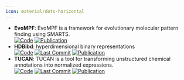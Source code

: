 ```yaml
---
icon: material/dots-horizontal
---
```


- **EvoMPF**: EvoMPF is a framework for evolutionary molecular pattern finding using SMARTS.  
	[![Code](https://img.shields.io/badge/Code-Repository-blue?style=for-the-badge)](https://zivgitlab.uni-muenster.de/ag-glorius/published-paper/evompf) [![Publication](https://img.shields.io/badge/Publication-Citations:3-blue?style=for-the-badge&logo=bookstack)](https://doi.org/10.1016/j.chempr.2024.02.004) 
- **HDBibd**: hyperdimensional binary representations  
		[![Code](https://img.shields.io/github/stars/LLNL/hdbind?style=for-the-badge&logo=github)](https://github.com/LLNL/hdbind) [![Last Commit](https://img.shields.io/github/last-commit/LLNL/hdbind?style=for-the-badge&logo=github)](https://github.com/LLNL/hdbind) [![Publication](https://img.shields.io/badge/Publication-Citations:0-blue?style=for-the-badge&logo=bookstack)](https://doi.org/10.1038/s41598-024-80009-w) 
- **TUCAN**: TUCAN is a tool for transforming unstructured chemical annotations into normalized expressions.  
		[![Code](https://img.shields.io/github/stars/TUCAN-nest/TUCAN?style=for-the-badge&logo=github)](https://github.com/TUCAN-nest/TUCAN) [![Last Commit](https://img.shields.io/github/last-commit/TUCAN-nest/TUCAN?style=for-the-badge&logo=github)](https://github.com/TUCAN-nest/TUCAN) [![Publication](https://img.shields.io/badge/Publication-Citations:11-blue?style=for-the-badge&logo=bookstack)](https://doi.org/10.1186/s13321-022-00640-5) 
